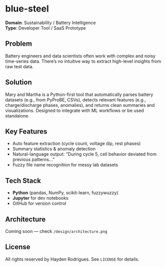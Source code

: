 # blue-steel

**Domain**: Sustainability / Battery Intelligence  
**Type**: Developer Tool / SaaS Prototype  

## Problem
Battery engineers and data scientists often work with complex and noisy time-series data. There’s no intuitive way to extract high-level insights from raw test data.

## Solution
Mary and Martha is a Python-first tool that automatically parses battery datasets (e.g., from PyProBE, CSVs), detects relevant features (e.g., charge/discharge phases, anomalies), and returns clean summaries and visualizations. Designed to integrate with ML workflows or be used standalone.

## Key Features
- Auto feature extraction (cycle count, voltage dip, rest phases)
- Summary statistics & anomaly detection
- Natural-language output: “During cycle 5, cell behavior deviated from previous patterns…”
- Fuzzy file name recognition for messy lab datasets

## Tech Stack
- **Python** (pandas, NumPy, scikit-learn, fuzzywuzzy)
- **Jupyter** for dev notebooks
- GitHub for version control

## Architecture
Coming soon — check `/design/architecture.png`

##  License
All rights reserved by Hayden Rodrigues. See `LICENSE` for details.
